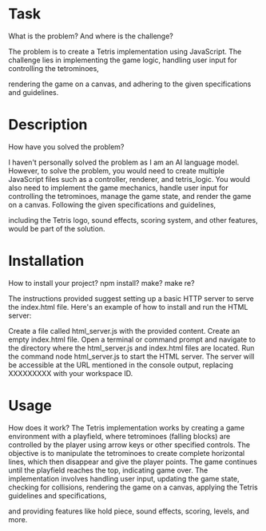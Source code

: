 
# Task
What is the problem? And where is the challenge?


The problem is to create a Tetris implementation using JavaScript. The challenge lies in implementing the game logic, handling user input for controlling the tetrominoes, 

rendering the game on a canvas, and adhering to the given specifications and guidelines.

# Description
How have you solved the problem?

I haven't personally solved the problem as I am an AI language model. However, to solve the problem, you would need to create multiple JavaScript files such as a controller, renderer, and tetris_logic. You would also need to implement the game mechanics, handle user input for controlling the tetrominoes, manage the game state, and render the game on a canvas. Following the given specifications and guidelines,

 including the Tetris logo, sound effects, scoring system, and other features, would be part of the solution.


# Installation
How to install your project? npm install? make? make re?

The instructions provided suggest setting up a basic HTTP server to serve the index.html file. Here's an example of how to install and run the HTML server:

Create a file called html_server.js with the provided content.
Create an empty index.html file.
Open a terminal or command prompt and navigate to the directory where the html_server.js and index.html files are located.
Run the command node html_server.js to start the HTML server.
The server will be accessible at the URL mentioned in the console output, replacing XXXXXXXXX with your workspace ID.


# Usage
How does it work?
The Tetris implementation works by creating a game environment with a playfield, where tetrominoes (falling blocks) are controlled by the player using arrow keys or other specified controls. The objective is to manipulate the tetrominoes to create complete horizontal lines, which then disappear and give the player points. The game continues until the playfield reaches the top, indicating game over. The implementation involves handling user input, updating the game state, checking for collisions, rendering the game on a canvas, applying the Tetris guidelines and specifications, 

and providing features like hold piece, sound effects, scoring, levels, and more.
